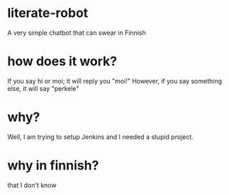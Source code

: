 # literate-robot
A very simple chatbot that can swear in Finnish

# how does it work?
If you say hi or moi; it will reply you "moi!"
However, if you say something else, it will say "perkele"

# why?
Well, I am trying to setup Jenkins and I needed a stupid project.

# why in finnish?
that I don't know
